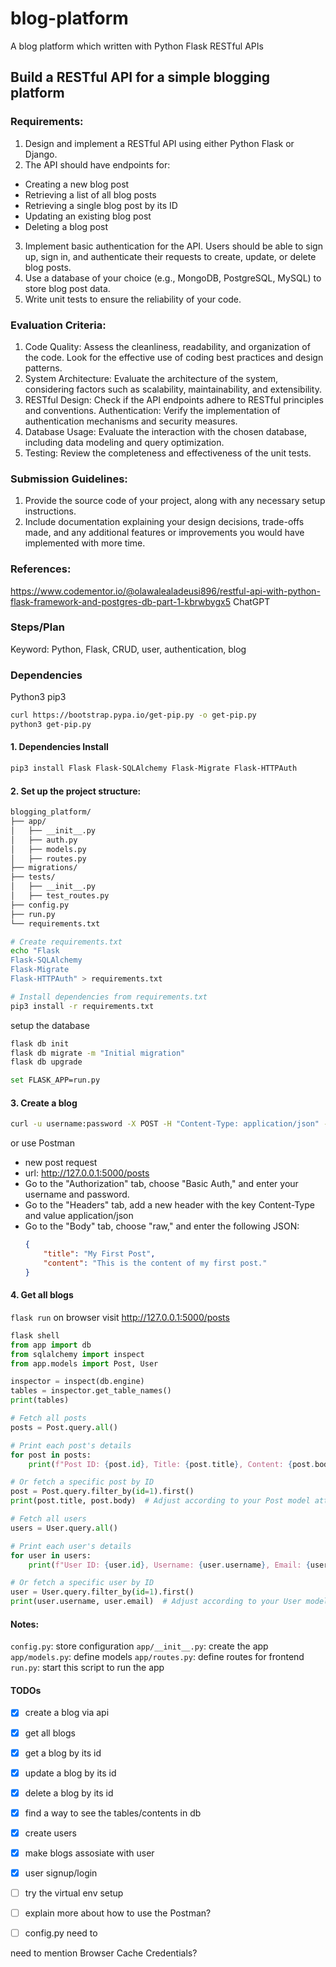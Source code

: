 # blog-platform
A blog platform which written with Python Flask RESTful APIs

## Build a RESTful API for a simple blogging platform

### Requirements:
1. Design and implement a RESTful API using either Python Flask or Django.
2. The API should have endpoints for:
  - Creating a new blog post
  - Retrieving a list of all blog posts
  - Retrieving a single blog post by its ID
  - Updating an existing blog post
  - Deleting a blog post
3. Implement basic authentication for the API. Users should be able to sign up, sign in, and authenticate their requests to create, update, or delete blog posts.
4. Use a database of your choice (e.g., MongoDB, PostgreSQL, MySQL) to store blog post data.
5. Write unit tests to ensure the reliability of your code.

### Evaluation Criteria:
1. Code Quality: Assess the cleanliness, readability, and organization of the code. Look for the effective use of coding best practices and design patterns.
2. System Architecture: Evaluate the architecture of the system, considering factors such as scalability, maintainability, and extensibility.
3. RESTful Design: Check if the API endpoints adhere to RESTful principles and conventions.
   Authentication: Verify the implementation of authentication mechanisms and security measures.
4. Database Usage: Evaluate the interaction with the chosen database, including data modeling and query optimization.
5. Testing: Review the completeness and effectiveness of the unit tests.

### Submission Guidelines:
1. Provide the source code of your project, along with any necessary setup instructions.
2. Include documentation explaining your design decisions, trade-offs made, and any additional features or improvements you would have implemented with more time.

### References:
https://www.codementor.io/@olawalealadeusi896/restful-api-with-python-flask-framework-and-postgres-db-part-1-kbrwbygx5
ChatGPT

### Steps/Plan
Keyword: Python, Flask, CRUD, user, authentication, blog

### Dependencies
Python3
pip3
```bash
curl https://bootstrap.pypa.io/get-pip.py -o get-pip.py
python3 get-pip.py
```

#### 1. Dependencies Install
```bash
pip3 install Flask Flask-SQLAlchemy Flask-Migrate Flask-HTTPAuth
```

#### 2. Set up the project structure:
```bash
blogging_platform/
├── app/
│   ├── __init__.py
│   ├── auth.py
│   ├── models.py
│   ├── routes.py
├── migrations/
├── tests/
│   ├── __init__.py
│   ├── test_routes.py
├── config.py
├── run.py
└── requirements.txt
```

```bash
# Create requirements.txt
echo "Flask
Flask-SQLAlchemy
Flask-Migrate
Flask-HTTPAuth" > requirements.txt

# Install dependencies from requirements.txt
pip3 install -r requirements.txt
```

setup the database
```bash
flask db init
flask db migrate -m "Initial migration"
flask db upgrade
```

```bash
set FLASK_APP=run.py
```

#### 3. Create a blog
```bash
curl -u username:password -X POST -H "Content-Type: application/json" -d '{"title": "My First Post", "body": "This is the content of my first post."}' http://127.0.0.1:5000/posts

```
or use Postman
- new post request
- url: http://127.0.0.1:5000/posts
- Go to the "Authorization" tab, choose "Basic Auth," and enter your username and password.
- Go to the "Headers" tab, add a new header with the key Content-Type and value application/json
- Go to the "Body" tab, choose "raw," and enter the following JSON:
  ```json
  {
      "title": "My First Post",
      "content": "This is the content of my first post."
  }
  ```

#### 4. Get all blogs 
`flask run`
on browser visit http://127.0.0.1:5000/posts

```python
flask shell
from app import db
from sqlalchemy import inspect
from app.models import Post, User

inspector = inspect(db.engine)
tables = inspector.get_table_names()
print(tables)

# Fetch all posts
posts = Post.query.all()

# Print each post's details
for post in posts:
    print(f"Post ID: {post.id}, Title: {post.title}, Content: {post.body}")

# Or fetch a specific post by ID
post = Post.query.filter_by(id=1).first()
print(post.title, post.body)  # Adjust according to your Post model attributes

# Fetch all users
users = User.query.all()

# Print each user's details
for user in users:
    print(f"User ID: {user.id}, Username: {user.username}, Email: {user.email}")

# Or fetch a specific user by ID
user = User.query.filter_by(id=1).first()
print(user.username, user.email)  # Adjust according to your User model attributes
```

#### Notes:
`config.py`: store configuration
`app/__init__.py`: create the app
`app/models.py`: define models
`app/routes.py`: define routes for frontend
`run.py`: start this script to run the app

#### TODOs
- [x] create a blog via api
- [x] get all blogs
- [x] get a blog by its id
- [x] update a blog by its id
- [x] delete a blog by its id

- [x] find a way to see the tables/contents in db

- [x] create users
- [x] make blogs assosiate with user
- [x] user signup/login

- [ ] try the virtual env setup
- [ ] explain more about how to use the Postman?
- [ ] config.py need to 

need to mention Browser Cache Credentials? 